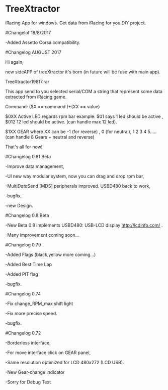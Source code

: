 # TreeXtractor

iRacing App for windows. Get data from iRacing for you DIY project.


#Changelof 18/8/2017

-Added Assetto Corsa compatibility.


#Changelog AUGUST 2017

Hi again,

new sideAPP of treeXtractor it's born (in future will be fuse with main app).

TreeXtractor19817.rar

This app send to you selected serial/COM a string that represent some data extracted from iRacing game.

Command: ($X == command )+(XX == value)

$0XX Active LED regards rpm bar example: $01 says 1 led should be active , $012 12 led should be active. (can handle max 12 led).

$1XX GEAR  where XX can be -1 (for reverse) , 0 (for neutral), 1 2 3 4 5.....  (can handle 8 Gears + neutral and reverse)

That's all for now!



#Changelog 0.81 Beta

-Improve data management,

-UI new way modular system, now you can drag and drop rpm bar,

-Multi*Data*Send [MDS] peripherals improved. USBD480 back to work,

-bugfix,

-new Design.




#Changelog 0.8 Beta

-New Beta 0.8 implements USBD480: USB-LCD display http://lcdinfo.com/ .

-Many improvement coming soon...


#Changelog 0.79

-Added Flags (black,yellow more coming...) 

-Added Best Time Lap

-Added PIT flag

-bugfix.



#Changelog 0.74

-Fix change_RPM_max shift light

-Fix more precise speed.

-bugfix.


#Changelog 0.72

-Borderless interface,

-For move interface click on GEAR panel,

-Same resolution optimized for LCD 480x272 (LCD USB).

-New Gear-change indicator

-Sorry for Debug Text
